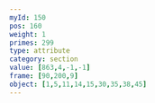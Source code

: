 ```yaml
---
myId: 150
pos: 160
weight: 1
primes: 299
type: attribute
category: section
value: [863,4,-1,-1]
frame: [90,200,9]
object: [1,5,11,14,15,30,35,38,45]
---
```

